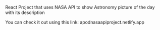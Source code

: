 React Project that uses NASA API to show Astronomy picture of the day with its description

You can check it out using this link: apodnasaapiproject.netlify.app
